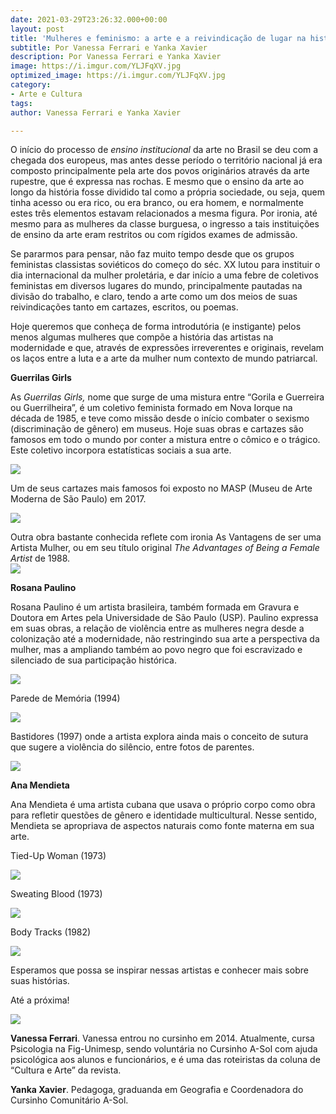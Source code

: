 ```yaml
---
date: 2021-03-29T23:26:32.000+00:00
layout: post
title: 'Mulheres e feminismo: a arte e a reivindicação de lugar na história'
subtitle: Por Vanessa Ferrari e Yanka Xavier
description: Por Vanessa Ferrari e Yanka Xavier
image: https://i.imgur.com/YLJFqXV.jpg
optimized_image: https://i.imgur.com/YLJFqXV.jpg
category:
- Arte e Cultura
tags: 
author: Vanessa Ferrari e Yanka Xavier

---
```

O início do processo de _ensino institucional_ da arte no Brasil se deu com a chegada dos europeus, mas antes desse período o território nacional já era composto principalmente pela arte dos povos originários através da arte rupestre, que é expressa nas rochas. E mesmo que o ensino da arte ao longo da história fosse dividido tal como a própria sociedade, ou seja, quem tinha acesso ou era rico, ou era branco, ou era homem, e normalmente estes três elementos estavam relacionados a mesma figura. Por ironia, até mesmo para as mulheres da classe burguesa, o ingresso a tais instituições de ensino da arte eram restritos ou com rígidos exames de admissão.

Se pararmos para pensar, não faz muito tempo desde que os grupos feministas classistas soviéticos do começo do séc. XX lutou para instituir o dia internacional da mulher proletária, e dar início a uma febre de coletivos feministas em diversos lugares do mundo, principalmente pautadas na divisão do trabalho, e claro, tendo a arte como um dos meios de suas reivindicações tanto em cartazes, escritos, ou poemas.

Hoje queremos que conheça de forma introdutória (e instigante) pelos menos algumas mulheres que compõe a história das artistas na modernidade e que, através de expressões irreverentes e originais, revelam os laços entre a luta e a arte da mulher num contexto de mundo patriarcal.

**Guerrilas Girls**

As _Guerrilas Girls,_ nome que surge de uma mistura entre “Gorila e Guerreira ou Guerrilheira”, é um coletivo feminista formado em Nova Iorque na década de 1985, e teve como missão desde o início combater o sexismo (discriminação de gênero) em museus. Hoje suas obras e cartazes são famosos em todo o mundo por conter a mistura entre o cômico e o trágico. Este coletivo incorpora estatísticas sociais a sua arte.

![](https://i.imgur.com/Xdyo0j3.jpg)

Um de seus cartazes mais famosos foi exposto no MASP (Museu de Arte Moderna de São Paulo) em 2017.

![](https://i.imgur.com/YLJFqXV.jpg)

Outra obra bastante conhecida reflete com ironia As Vantagens de ser uma Artista Mulher, ou em seu título original _The Advantages of Being a Female Artist_ de 1988.  
![](https://i.imgur.com/tIGiDhW.jpg)

**Rosana Paulino**

Rosana Paulino é um artista brasileira, também formada em Gravura e Doutora em Artes pela Universidade de São Paulo (USP). Paulino expressa em suas obras, a relação de violência entre as mulheres negra desde a colonização até a modernidade, não restringindo sua arte a perspectiva da mulher, mas a ampliando também ao povo negro que foi escravizado e silenciado de sua participação histórica.

![](https://i.imgur.com/6gmoMD2.jpg)

Parede de Memória (1994)

![](https://i.imgur.com/SqBvs5f.jpg)

Bastidores (1997) onde a artista explora ainda mais o conceito de sutura que sugere a violência do silêncio, entre fotos de parentes.

![](https://i.imgur.com/HEnrOcY.jpg)

**Ana Mendieta**

Ana Mendieta é uma artista cubana que usava o próprio corpo como obra para refletir questões de gênero e identidade multicultural. Nesse sentido, Mendieta se apropriava de aspectos naturais como fonte materna em sua arte.

Tied-Up Woman (1973)

![](https://i.imgur.com/Cu0Jw1W.jpg)

Sweating Blood (1973)

![](https://i.imgur.com/QSFwMqK.jpg)

Body Tracks (1982)

![](https://i.imgur.com/jDtbcqO.jpg)

Esperamos que possa se inspirar nessas artistas e conhecer mais sobre suas histórias.

Até a próxima!

![](https://i.imgur.com/aUHkeh0.png)

**Vanessa Ferrari**. Vanessa entrou no cursinho em 2014. Atualmente, cursa Psicologia na Fig-Unimesp, sendo voluntária no Cursinho A-Sol com ajuda psicológica aos alunos e funcionários, e é uma das roteiristas da coluna de “Cultura e Arte” da revista.

**Yanka Xavier**. Pedagoga, graduanda em Geografia e Coordenadora do Cursinho Comunitário A-Sol.